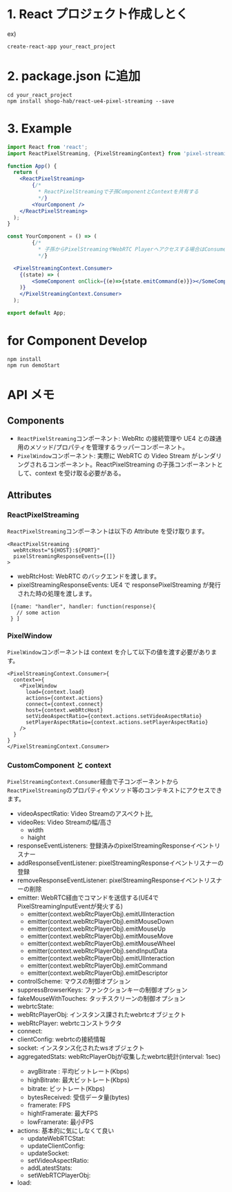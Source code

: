 # 1. React プロジェクト作成しとく

ex)

```
create-react-app your_react_project
```

# 2. package.json に追加

```
cd your_react_project
npm install shogo-hab/react-ue4-pixel-streaming --save
```

# 3. Example

```jsx App.js
import React from 'react';
import ReactPixelStreaming, {PixelStreamingContext} from 'pixel-streaming-component';

function App() {
  return (
    <ReactPixelStreaming>
        {/*
          * ReactPixelStreamingで子孫ComponentとContextを共有する
          */}
        <YourComponent />
    </ReactPixelStreaming>
  );
}

const YourComponent = () => (
        {/*
          * 子孫からPixelStreamingやWebRTC Playerへアクセスする場合はConsumerでWrapする
          */}

  <PixelStreamingContext.Consumer>
    {(state) => (
        <SomeComponent onClick={(e)=>{state.emitCommand(e)}}></SomeComponent>
    )}
    </PixelStreamingContext.Consumer>
  );

export default App;
```

# for Component Develop

```
npm install
npm run demoStart
```

# API メモ

## Components

- `ReactPixelStreaming`コンポーネント: WebRtc の接続管理や UE4 との疎通用のメソッド/プロパティを管理するラッパーコンポーネント。
- `PixelWindow`コンポーネント: 実際に WebRTC の Video Stream がレンダリングされるコンポーネント。ReactPixelStreaming の子孫コンポーネントとして、context を受け取る必要がある。

## Attributes

### ReactPixelStreaming

`ReactPixelStreaming`コンポーネントは以下の Attribute を受け取ります。

```
<ReactPixelStreaming
  webRtcHost="${HOST}:${PORT}"
  pixelStreamingResponseEvents={[]}
>
```

- webRtcHost<Strings>: WebRTC のバックエンドを渡します。
- pixelStreamingResponseEvents<Array>: UE4 で responsePixelStreaming が発行された時の処理を渡します。

```
 [{name: "handler", handler: function(response){
   // some action
 } ]
```

### PixelWindow

`PixelWindow`コンポーネントは context を介して以下の値を渡す必要があります。

```
<PixelStreamingContext.Consumer>{
  context=>{
    <PixelWindow
      load={context.load}
      actions={context.actions}
      connect={context.connect}
      host={context.webRtcHost}
      setVideoAspectRatio={context.actions.setVideoAspectRatio}
      setPlayerAspectRatio={context.actions.setPlayerAspectRatio}
    />
  }
}
</PixelStreamingContext.Consumer>
```

### CustomComponent と context

`PixelStreamingContext.Consumer`経由で子コンポーネントから`ReactPixelStreaming`のプロパティやメソッド等のコンテキストにアクセスできます。

* videoAspectRatio: Video Streamのアスペクト比,
* videoRes: Video Streamの幅/高さ
  * width
  * haight
* responseEventListeners: 登録済みのpixelStreamingResponseイベントリスナー
* addResponseEventListener: pixelStreamingResponseイベントリスナーの登録
* removeResponseEventListener: pixelStreamingResponseイベントリスナーの削除
* emitter: WebRTC経由でコマンドを送信する(UE4でPixelStreamingInputEventが発火する)
  * emitter(context.webRtcPlayerObj).emitUIInteraction
  * emitter(context.webRtcPlayerObj).emitMouseDown
  * emitter(context.webRtcPlayerObj).emitMouseUp
  * emitter(context.webRtcPlayerObj).emitMouseMove
  * emitter(context.webRtcPlayerObj).emitMouseWheel
  * emitter(context.webRtcPlayerObj).sendInputData
  * emitter(context.webRtcPlayerObj).emitUIInteraction
  * emitter(context.webRtcPlayerObj).emitCommand
  * emitter(context.webRtcPlayerObj).emitDescriptor
* controlScheme: マウスの制御オプション
* suppressBrowserKeys: ファンクションキーの制御オプション
* fakeMouseWithTouches: タッチスクリーンの制御オプション
* webrtcState: 
* webRtcPlayerObj: インスタンス課されたwebrtcオブジェクト
* webRtcPlayer: webrtcコンストラクタ
* connect: 
* clientConfig: webrtcの接続情報 
* socket: インスタンス化されたwsオブジェクト
* aggregatedStats<Array>: webRtcPlayerObjが収集したwebrtc統計(interval: 1sec)
  * avgBitrate : 平均ビットレート(Kbps)
  * highBitrate: 最大ビットレート(Kbps)
  * bitrate: ビットレート(Kbps)
  * bytesReceived: 受信データ量(bytes)
  * framerate: FPS
  * hightFramerate: 最大FPS
  * lowFramerate: 最小FPS
* actions: 基本的に気にしなくて良い
  * updateWebRTCStat: 
  * updateClientConfig:
  * updateSocket: 
  * setVideoAspectRatio: 
  * addLatestStats: 
  * setWebRTCPlayerObj: 
* load:
